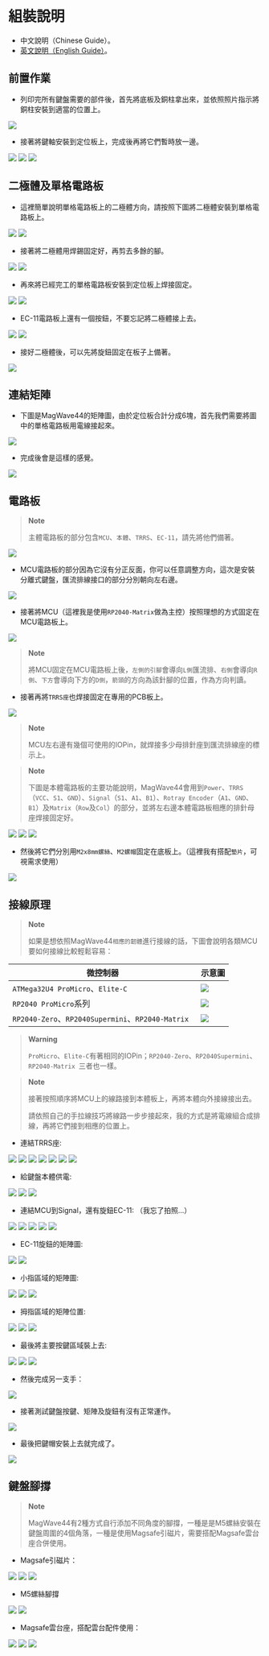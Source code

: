 # 組裝說明

- 中文說明（Chinese Guide）。
- [英文說明（English Guide）](guide_en.md)。

## 前置作業

- 列印完所有鍵盤需要的部件後，首先將底板及銅柱拿出來，並依照照片指示將銅柱安裝到適當的位置上。

![](pics/g03.jpg)

- 接著將鍵軸安裝到定位板上，完成後再將它們暫時放一邊。

![](pics/g04.jpg)
![](pics/g05.jpg)
![](pics/g06.jpg)

## 二極體及單格電路板

- 這裡簡單說明單格電路板上的二極體方向，請按照下圖將二極體安裝到單格電路板上。

![](pics/g08.png)
![](pics/g09.jpg)

- 接著將二極體用焊錫固定好，再剪去多餘的腳。

![](pics/g10.jpg)
![](pics/g11.jpg)

- 再來將已經完工的單格電路板安裝到定位板上焊接固定。

![](pics/g12.jpg)
![](pics/g13.jpg)

- EC-11電路板上還有一個按鈕，不要忘記將二極體接上去。

![](pics/g21.jpg)
![](pics/g22.jpg)

- 接好二極體後，可以先將旋鈕固定在板子上備著。

![](pics/g23.jpg)

## 連結矩陣

- 下圖是MagWave44的矩陣圖，由於定位板合計分成6塊，首先我們需要將圖中的單格電路板用電線接起來。

![](pics/g16.png)

- 完成後會是這樣的感覺。

![](pics/g14.jpg)

## 電路板

> **Note**
>
> 主體電路板的部分包含`MCU`、`本體`、`TRRS`、`EC-11`，請先將他們備著。

![](pics/g17.jpg)

- MCU電路板的部分因為它沒有分正反面，你可以任意調整方向，這次是安裝分離式鍵盤，匯流排線接口的部分分別朝向左右邊。

![](pics/g24.jpg)

- 接著將MCU（這裡我是使用`RP2040-Matrix`做為主控）按照理想的方式固定在MCU電路板上。

![](pics/g25.jpg)

> **Note**
>
> 將MCU固定在MCU電路板上後，`左側的引腳`會導向`L側`匯流排、`右側`會導向`R側`、`下方`會導向下方的`D側`，`箭頭`的方向為該針腳的位置，作為方向判讀。

- 接著再將`TRRS座`也焊接固定在專用的PCB板上。

![](pics/g26.jpg)

> **Note**
>
> MCU左右邊有幾個可使用的IOPin，就焊接多少母排針座到匯流排線座的標示上。

> **Note**
>
> 下圖是本體電路板的主要功能說明，MagWave44會用到`Power`、`TRRS`（`VCC`、`S1`、`GND`）、`Signal`（`S1`、`A1`、`B1`）、`Rotray Encoder`（`A1`、`GND`、`B1`）及`Matrix`（`Row`及`Col`）的部分，並將左右邊本體電路板相應的排針母座焊接固定好。

![](pics/g20.png)
![](pics/g27.jpg)
![](pics/g28.jpg)

- 然後將它們分別用`M2x8mm螺絲`、`M2螺帽`固定在底板上。（這裡我有搭配`墊片`，可視需求使用）

![](pics/g29.jpg)

## 接線原理

> **Note**
>
> 如果是想依照MagWave44`相應的韌體`進行接線的話，下圖會說明各類MCU要如何接線比較輕鬆容易：

|微控制器|示意圖|
|---|---|
|`ATMega32U4 ProMicro`、`Elite-C`|![](pics/elitec.png)|
|`RP2040 ProMicro`系列|![](pics/RP2040ProMicro.jpg)|
|`RP2040-Zero`、`RP2040Supermini`、`RP2040-Matrix `|![](pics/RP2040SueprMini0.png)|

> **Warning**
>
> `ProMicro`、`Elite-C`有著相同的IOPin；`RP2040-Zero`、`RP2040Supermini`、`RP2040-Matrix `三者也一樣。

> **Note**
>
> 接著按照順序將MCU上的線路接到本體板上，再將本體向外接線接出去。
> 
> 請依照自己的手拉線技巧將線路一步步接起來，我的方式是將電線組合成排線，再將它們接到相應的位置上。

- 連結TRRS座:

![](pics/g31.jpg)
![](pics/g32.jpg)
![](pics/g33.jpg)
![](pics/g33.jpg)
![](pics/g35.jpg)
![](pics/g34.jpg)
![](pics/g30.jpg)

- 給鍵盤本體供電:

![](pics/g36.jpg)
![](pics/g37.jpg)
![](pics/g38.jpg)

- 連結MCU到Signal，還有旋鈕EC-11: （我忘了拍照...）

![](pics/g39.jpg)
![](pics/g40.jpg)
![](pics/g41.jpg)
![](pics/g42.jpg)
![](pics/g43.jpg)

- EC-11旋鈕的矩陣圖:

![](pics/c3.png)
![](pics/g44.jpg)

- 小指區域的矩陣圖:

![](pics/c1.png)
![](pics/g45.jpg)
![](pics/g46.jpg)

- 拇指區域的矩陣位置:

![](pics/c4.png)
![](pics/g47.jpg)
![](pics/g48.jpg)

- 最後將主要按鍵區域裝上去:

![](pics/c2.png)
![](pics/g49.jpg)
![](pics/g50.jpg)

- 然後完成另一支手：

![](pics/g51.jpg)

- 接著測試鍵盤按鍵、矩陣及旋鈕有沒有正常運作。

![](pics/g52.jpg)

- 最後把鍵帽安裝上去就完成了。

![](pics/g53.jpg)

## 鍵盤腳撐

> **Note**
>
> MagWave44有2種方式自行添加不同角度的腳撐，一種是是M5螺絲安裝在鍵盤周圍的4個角落，一種是使用Magsafe引磁片，需要搭配Magsafe雲台座合併使用。

- Magsafe引磁片：

![](pics/o01.jpg)
![](pics/o02.jpg)
![](pics/o03.jpg)

- M5螺絲腳撐

![](pics/o04.jpg)
![](pics/o05.jpg)

- Magsafe雲台座，搭配雲台配件使用：

![](pics/o06.jpg)
![](pics/o07.jpg)
![](pics/o08.jpg)